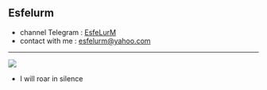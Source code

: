 ## Esfelurm

- channel Telegram : <a href="https://t.me/esfelurm">EsfeLurM</a>
- contact with me : esfelurm@yahoo.com
--------------------------
<img src="https://s6.uupload.ir/files/fuck_off_rr06.gif"/></a>
- I will roar in silence 


